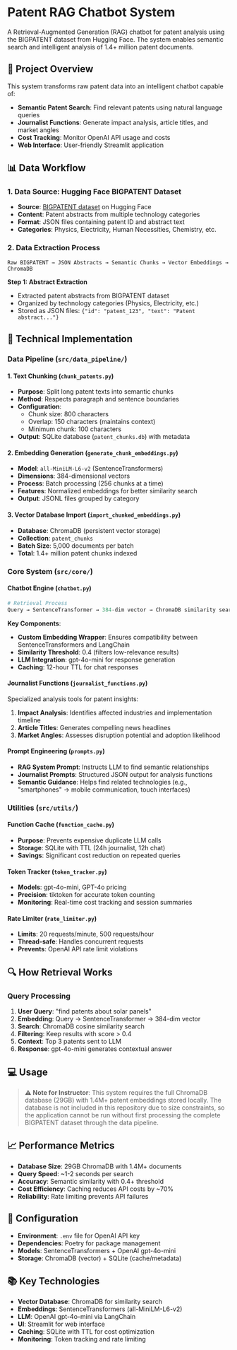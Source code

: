 # Patent RAG Chatbot System

A Retrieval-Augmented Generation (RAG) chatbot for patent analysis using the BIGPATENT dataset from Hugging Face. The system enables semantic search and intelligent analysis of 1.4+ million patent documents.

## 🎯 Project Overview

This system transforms raw patent data into an intelligent chatbot capable of:
- **Semantic Patent Search**: Find relevant patents using natural language queries
- **Journalist Functions**: Generate impact analysis, article titles, and market angles
- **Cost Tracking**: Monitor OpenAI API usage and costs
- **Web Interface**: User-friendly Streamlit application

## 📊 Data Workflow

### 1. **Data Source: Hugging Face BIGPATENT Dataset**
- **Source**: [BIGPATENT dataset](https://huggingface.co/datasets/big_patent) on Hugging Face
- **Content**: Patent abstracts from multiple technology categories
- **Format**: JSON files containing patent ID and abstract text
- **Categories**: Physics, Electricity, Human Necessities, Chemistry, etc.

### 2. **Data Extraction Process**
```
Raw BIGPATENT → JSON Abstracts → Semantic Chunks → Vector Embeddings → ChromaDB
```

**Step 1: Abstract Extraction**
- Extracted patent abstracts from BIGPATENT dataset
- Organized by technology categories (Physics, Electricity, etc.)
- Stored as JSON files: `{"id": "patent_123", "text": "Patent abstract..."}`

## 🔧 Technical Implementation

### **Data Pipeline** (`src/data_pipeline/`)

#### **1. Text Chunking** (`chunk_patents.py`)
- **Purpose**: Split long patent texts into semantic chunks
- **Method**: Respects paragraph and sentence boundaries
- **Configuration**:
  - Chunk size: 800 characters
  - Overlap: 150 characters (maintains context)
  - Minimum chunk: 100 characters
- **Output**: SQLite database (`patent_chunks.db`) with metadata

#### **2. Embedding Generation** (`generate_chunk_embeddings.py`)
- **Model**: `all-MiniLM-L6-v2` (SentenceTransformers)
- **Dimensions**: 384-dimensional vectors
- **Process**: Batch processing (256 chunks at a time)
- **Features**: Normalized embeddings for better similarity search
- **Output**: JSONL files grouped by category

#### **3. Vector Database Import** (`import_chunked_embeddings.py`)
- **Database**: ChromaDB (persistent vector storage)
- **Collection**: `patent_chunks`
- **Batch Size**: 5,000 documents per batch
- **Total**: 1.4+ million patent chunks indexed

### **Core System** (`src/core/`)

#### **Chatbot Engine** (`chatbot.py`)
```python
# Retrieval Process
Query → SentenceTransformer → 384-dim vector → ChromaDB similarity search → Top 3 patents
```

**Key Components**:
- **Custom Embedding Wrapper**: Ensures compatibility between SentenceTransformers and LangChain
- **Similarity Threshold**: 0.4 (filters low-relevance results)
- **LLM Integration**: gpt-4o-mini for response generation
- **Caching**: 12-hour TTL for chat responses

#### **Journalist Functions** (`journalist_functions.py`)
Specialized analysis tools for patent insights:

1. **Impact Analysis**: Identifies affected industries and implementation timeline
2. **Article Titles**: Generates compelling news headlines
3. **Market Angles**: Assesses disruption potential and adoption likelihood

#### **Prompt Engineering** (`prompts.py`)
- **RAG System Prompt**: Instructs LLM to find semantic relationships
- **Journalist Prompts**: Structured JSON output for analysis functions
- **Semantic Guidance**: Helps find related technologies (e.g., "smartphones" → mobile communication, touch interfaces)

### **Utilities** (`src/utils/`)

#### **Function Cache** (`function_cache.py`)
- **Purpose**: Prevents expensive duplicate LLM calls
- **Storage**: SQLite with TTL (24h journalist, 12h chat)
- **Savings**: Significant cost reduction on repeated queries

#### **Token Tracker** (`token_tracker.py`)
- **Models**: gpt-4o-mini, GPT-4o pricing
- **Precision**: tiktoken for accurate token counting
- **Monitoring**: Real-time cost tracking and session summaries

#### **Rate Limiter** (`rate_limiter.py`)
- **Limits**: 20 requests/minute, 500 requests/hour
- **Thread-safe**: Handles concurrent requests
- **Prevents**: OpenAI API rate limit violations

## 🔍 How Retrieval Works

### **Query Processing**
1. **User Query**: "find patents about solar panels"
2. **Embedding**: Query → SentenceTransformer → 384-dim vector
3. **Search**: ChromaDB cosine similarity search
4. **Filtering**: Keep results with score > 0.4
5. **Context**: Top 3 patents sent to LLM
6. **Response**: gpt-4o-mini generates contextual answer


## 💻 Usage

> **⚠️ Note for Instructor**: This system requires the full ChromaDB database (29GB) with 1.4M+ patent embeddings stored locally. The database is not included in this repository due to size constraints, so the application cannot be run without first processing the complete BIGPATENT dataset through the data pipeline.



## 📈 Performance Metrics

- **Database Size**: 29GB ChromaDB with 1.4M+ documents
- **Query Speed**: ~1-2 seconds per search
- **Accuracy**: Semantic similarity with 0.4+ threshold
- **Cost Efficiency**: Caching reduces API costs by ~70%
- **Reliability**: Rate limiting prevents API failures

## 🔧 Configuration

- **Environment**: `.env` file for OpenAI API key
- **Dependencies**: Poetry for package management
- **Models**: SentenceTransformers + OpenAI gpt-4o-mini
- **Storage**: ChromaDB (vector) + SQLite (cache/metadata)

## 📚 Key Technologies

- **Vector Database**: ChromaDB for similarity search
- **Embeddings**: SentenceTransformers (all-MiniLM-L6-v2)
- **LLM**: OpenAI gpt-4o-mini via LangChain
- **UI**: Streamlit for web interface
- **Caching**: SQLite with TTL for cost optimization
- **Monitoring**: Token tracking and rate limiting